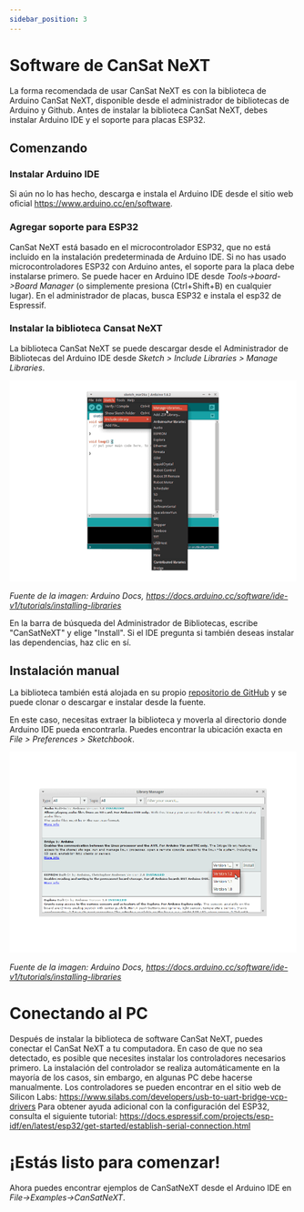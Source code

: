 ```yaml
---
sidebar_position: 3
---
```


# Software de CanSat NeXT

La forma recomendada de usar CanSat NeXT es con la biblioteca de Arduino CanSat NeXT, disponible desde el administrador de bibliotecas de Arduino y Github. Antes de instalar la biblioteca CanSat NeXT, debes instalar Arduino IDE y el soporte para placas ESP32.

## Comenzando

### Instalar Arduino IDE

Si aún no lo has hecho, descarga e instala el Arduino IDE desde el sitio web oficial https://www.arduino.cc/en/software.

### Agregar soporte para ESP32

CanSat NeXT está basado en el microcontrolador ESP32, que no está incluido en la instalación predeterminada de Arduino IDE. Si no has usado microcontroladores ESP32 con Arduino antes, el soporte para la placa debe instalarse primero. Se puede hacer en Arduino IDE desde *Tools->board->Board Manager* (o simplemente presiona (Ctrl+Shift+B) en cualquier lugar). En el administrador de placas, busca ESP32 e instala el esp32 de Espressif.

### Instalar la biblioteca Cansat NeXT

La biblioteca CanSat NeXT se puede descargar desde el Administrador de Bibliotecas del Arduino IDE desde *Sketch > Include Libraries > Manage Libraries*.

![Agregando nuevas bibliotecas con Arduino IDE.](./img/LibraryManager_1.png)

*Fuente de la imagen: Arduino Docs, https://docs.arduino.cc/software/ide-v1/tutorials/installing-libraries*

En la barra de búsqueda del Administrador de Bibliotecas, escribe "CanSatNeXT" y elige "Install". Si el IDE pregunta si también deseas instalar las dependencias, haz clic en sí.

## Instalación manual

La biblioteca también está alojada en su propio [repositorio de GitHub](https://github.com/netnspace/CanSatNeXT_library) y se puede clonar o descargar e instalar desde la fuente.

En este caso, necesitas extraer la biblioteca y moverla al directorio donde Arduino IDE pueda encontrarla. Puedes encontrar la ubicación exacta en *File > Preferences > Sketchbook*.

![Agregando nuevas bibliotecas con Arduino IDE.](./img/LibraryManager_2.png)

*Fuente de la imagen: Arduino Docs, https://docs.arduino.cc/software/ide-v1/tutorials/installing-libraries*

# Conectando al PC

Después de instalar la biblioteca de software CanSat NeXT, puedes conectar el CanSat NeXT a tu computadora. En caso de que no sea detectado, es posible que necesites instalar los controladores necesarios primero. La instalación del controlador se realiza automáticamente en la mayoría de los casos, sin embargo, en algunas PC debe hacerse manualmente. Los controladores se pueden encontrar en el sitio web de Silicon Labs: https://www.silabs.com/developers/usb-to-uart-bridge-vcp-drivers
Para obtener ayuda adicional con la configuración del ESP32, consulta el siguiente tutorial: https://docs.espressif.com/projects/esp-idf/en/latest/esp32/get-started/establish-serial-connection.html

# ¡Estás listo para comenzar!

Ahora puedes encontrar ejemplos de CanSatNeXT desde el Arduino IDE en *File->Examples->CanSatNeXT*.
